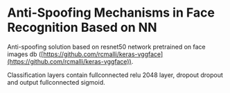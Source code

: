 # Anti-Spoofing Mechanisms in Face Recognition Based on NN
Anti-spoofing solution based on resnet50 network pretrained on face images db ([https://github.com/rcmalli/keras-vggface](https://github.com/rcmalli/keras-vggface)).

Classification layers contain fullconnected relu 2048 layer, dropout dropout and output fullconnected sigmoid.
